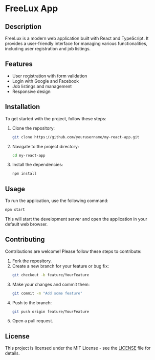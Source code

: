 # FreeLux App

## Description
FreeLux is a modern web application built with React and TypeScript. It provides a user-friendly interface for managing various functionalities, including user registration and job listings.

## Features
- User registration with form validation
- Login with Google and Facebook
- Job listings and management
- Responsive design

## Installation

To get started with the project, follow these steps:

1. Clone the repository:
   ```bash
   git clone https://github.com/yourusername/my-react-app.git
   ```
2. Navigate to the project directory:
   ```bash
   cd my-react-app
   ```
3. Install the dependencies:
   ```bash
   npm install
   ```

## Usage

To run the application, use the following command:
```bash
npm start
```
This will start the development server and open the application in your default web browser.

## Contributing

Contributions are welcome! Please follow these steps to contribute:

1. Fork the repository.
2. Create a new branch for your feature or bug fix:
   ```bash
   git checkout -b feature/YourFeature
   ```
3. Make your changes and commit them:
   ```bash
   git commit -m "Add some feature"
   ```
4. Push to the branch:
   ```bash
   git push origin feature/YourFeature
   ```
5. Open a pull request.

## License

This project is licensed under the MIT License - see the [LICENSE](LICENSE) file for details.
